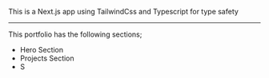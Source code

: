 This is a Next.js app using TailwindCss and Typescript for type safety

---
This portfolio has the following sections;

- Hero Section
- Projects Section
- S

